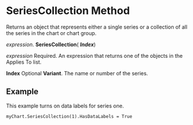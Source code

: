 
# SeriesCollection Method

Returns an object that represents either a single series or a collection of all the series in the chart or chart group.

 _expression_. **SeriesCollection**( **_Index_**)

 _expression_ Required. An expression that returns one of the objects in the Applies To list.

 **Index** Optional **Variant**. The name or number of the series.

## Example

This example turns on data labels for series one.


```
myChart.SeriesCollection(1).HasDataLabels = True
```

